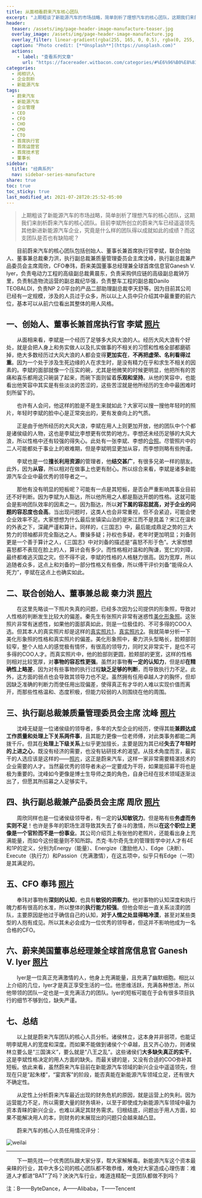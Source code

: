 ```yaml
---
title: 从面相看蔚来汽车核心团队
excerpt: "上期粗谈了新能源汽车的市场战略，简单剖析了理想汽车的核心团队，这期我们来剖析蔚来汽车的核心团队。"
header:
  teaser: /assets/img/page-header-image-manufacture-teaser.jpg
  overlay_image: /assets/img/page-header-image-manufacture.jpg
  overlay_filter: linear-gradient(rgba(255, 165, 0, 0.5), rgba(0, 255, 255, 0.5))
  caption: "Photo credit: [**Unsplash**](https://unsplash.com)"
  actions:
    - label: "查看系列文章"
      url: "https://facereader.witbacon.com/categories/#%E6%96%B0%E8%83%BD%E6%BA%90%E6%B1%BD%E8%BD%A6"
categories:
  - 阅相识人
  - 企业剖析
  - 新能源汽车
tags: 
  - 蔚来汽车
  - 新能源汽车
  - 企业管理
  - CEO
  - CFO
  - CHO
  - CMO
  - CTO
  - 首席执行官
  - 首席运营官
  - 首席技术官
  - 董事长
sidebar:
  title: "经典系列"
  nav: sidebar-series-manufacture
share: true
toc: true
toc_sticky: true
last_modified_at: 2021-07-28T20:25:52-05:00
---
```

> ​	上期粗谈了新能源汽车的市场战略，简单剖析了理想汽车的核心团队，这期我们来剖析蔚来汽车的核心团队。目前李斌所创立的蔚来汽车已经遥遥领先其他新进新能源汽车企业，究竟是什么样的团队得以成就如此的成绩？而这支团队是否也有缺陷呢？

&emsp;&emsp;目前蔚来汽车的核心团队包括创始人、董事长兼首席执行官李斌，联合创始人、董事兼总裁秦力洪，执行副总裁兼质量管理委员会主席沈峰，执行副总裁兼产品委员会主席周欣，CFO奉玮，蔚来美国董事总经理兼全球首席信息官Ganesh V. Iyer，负责电动力工程的高级副总裁黄晨东，负责采购供应链的高级副总裁钟万里，负责制造物流运营的副总裁纪华强，负责整车工程的副总裁Danilo TEOBALDI，负责NP 2.0平台的产品二部助理副总裁李天舒等。因为目前其公司已经有一定规模，涉及的人员过于众多，所以以上人员中只介绍其中最重要的前六位，基本可以从前六位看出其整体的用人风格。

## 一、创始人、董事长兼首席执行官 李斌 [照片](https://fastly.jsdelivr.net/gh/kewtgh/PicSunflowers@main/img/李斌.jpg)

&emsp;&emsp;从面相来看，李斌是一个经历了足够多大风大浪的人。经历大风大浪有个好处，就是会把人身上和务实做人以及扎实做事的不相关的习惯和性格全部都磨砺掉，绝大多数经历过大风大浪的人都会变得**更加实在**，**不再把虚荣、名利看得过重**。因为一个处于涉及生死边缘的人在求生时，是没有精力在乎和求生不相关的因素的。李斌的面部就像一个压实的碗，尤其是他微笑的时候更明显，他把所有的苦痛和喜乐都用这只碗装了起来，而碗下面则留着**乐观和坚持**。从他的笑容中，也能看出他笑容中其实是有些淡淡的苦涩的，这些苦涩就是他所经历的生命中最困难时刻所留下的。

&emsp;&emsp;也许有人会问，他这样的脸是不是生来就如此？大家可以搜一搜他年轻时的照片，年轻时李斌的脸中心是正常突出的，更有发奋向上的气质。

&emsp;&emsp;正是由于他所经历的大风大浪，李斌在用人上则更加开放，他的团队中个个都是诸侯级的人物，这也是李斌比李想更有优势的地方。李想还未经历足够的大风大浪，所以性格中还有较强的得失心。此处有一张李斌、李想的[合照](https://fastly.jsdelivr.net/gh/kewtgh/PicSunflowers@main/img/李斌&李想&何小鹏.jpeg)。尽管照片中的二人可能都处于事业上的艰难期，但是李斌明显更加从容，而李想则略有些拘谨。

&emsp;&emsp;李斌也是一位**擅长利用资源**的管理者，他**结交甚广**，有很多兄弟一样的朋友。此外，因为**从容**，所以相对在做事上也更有耐心。所以综合来看，李斌是诸多新能源汽车企业中最优秀的领导者之一。

&emsp;&emsp;那他有没有明显的短板呢？可能有一点是其短板，是否会严重影响其事业目前还不好判断。因为李斌为人豁达，所以他所用之人都是豁达开朗的性格。这就可能会是影响团队效率的因素之一。因为豁达，所以**对下属的容忍就高，对于企业的问题的容忍度也会高**。当出现问题时，这类人也会非常重视，但不会紧迫，可能会使企业效率不足。大家想想为什么最后坐镇梁山泊的是宋江而不是晁盖？宋江在温和的外表之下，深藏严谨和算计。同样的，《三国志》中，最后能成鼎足之势的三大势力的领袖都非完全豁达之人。曹操多疑；孙权也多疑，老年时更加明显；刘备则更是一个善于算计之人，《三国志》中对刘备的描述是“喜怒不形于色”。大家想想喜怒都不表现在脸上的人，算计会有多少。而性格相对温和的陶谦，宽仁的刘璋，最终都难逃灭国之灾。但不得不说，李斌的性格的人格魅力很高。因为宽厚，所以追随者众多，这点上和刘备的一部分性格又有些像，所以傅干评价刘备“能得众人死力”，李斌在这点上也确实如此。

## 二、联合创始人、董事兼总裁 秦力洪 [照片](https://fastly.jsdelivr.net/gh/kewtgh/PicSunflowers@main/img/秦力洪2.png)

&emsp;&emsp;在这里先略谈一下照片失真的问题，已经多次因为公司提供的形象照，导致对人性格的判断发生比较大的偏差。秦先生有张照片非常有迷惑性[美化形象照](https://fastly.jsdelivr.net/gh/kewtgh/PicSunflowers@main/img/秦力洪.jpg)。这张照片非常有迷惑性，如果他的面部真如此，则是一位极佳的、不可多得的COO人选。但其本人的真实照片却是这样的[真实照片1](https://fastly.jsdelivr.net/gh/kewtgh/PicSunflowers@main/img/秦力洪3.png)，[真实照片2](https://fastly.jsdelivr.net/gh/kewtgh/PicSunflowers@main/img/秦力洪4.jpg)。我就简单分析一下美化形象照的性格和真实照片的偏差。美化形象照中，秦力洪头型略长，脸颊部则较窄，整个人给人的感觉极有情怀，有很高的领导力，同时又非常实干，是位不可多得的COO人才。而真实照片中，他的脸部则更圆，脸颊部的更宽，这样的性格则相对比较宽厚，对**事物的容忍性更强**。虽然对事物**有一定的认知力**，但是却**在精确性上略差**，因为对有些事物的执行过程**缺乏足够的判断**，而导致执行力不足。此外，这方面的弱点也会导致其领导力也不足。虽然拥有任用卓越人才的胸怀，但却因缺乏准确的判断力而使任用出现偏差，使得真正有才华的人难以实现价值而离开，而那些性格温和、态度积极，但能力较弱的人则围绕在他的周围。

## 三、执行副总裁兼质量管理委员会主席 沈峰 [照片](https://fastly.jsdelivr.net/gh/kewtgh/PicSunflowers@main/img/沈峰.jpg)

&emsp;&emsp;沈峰无疑是一位诸侯级的领导者，多年的大型企业的经历，使得其能**兼顾达成工作质量和处理上下关系两件事**，且其能力更像一位老师傅，对此类事务都能二两拨千斤。但其在**处理上下级关系**上似乎更加擅长，主要是因为其已经**失去了年轻时的上进之心**，既没有经济的需要，也没有钻研技术的渴望。从技术角度而言，最实干的人选应该是这样的——[照片](https://fastly.jsdelivr.net/gh/kewtgh/PicSunflowers@main/img/梁孟松.jpg)，这正是蔚来汽车，这样一家非常需要精湛技术的企业需要的人才。当然最优秀的领导者未必一定要成为干将，如果能招募干将也是极为重要的。沈峰如今更像是博士生导师之类的角色，自身已经在技术领域逐渐淡出了，但愿其所招募之人足够实干。

## 四、执行副总裁兼产品委员会主席 周欣 [照片](https://fastly.jsdelivr.net/gh/kewtgh/PicSunflowers@main/img/周欣.jpg)

&emsp;&emsp;周欣同样也是一位诸侯级领导者，有一定的**认知敏锐力**。但是略有些**务虚而务实则不足**！也许是多年的职场生涯导致其失去了奋斗的激情，所以**在这个职位上更像是一个官阶而不是一份事业**。其公司介绍页上有张他的老照片，还能看出身上充满能量，而如今这份能量则不知所踪。杰克·韦尔奇先生的管理哲学中对人才有4E和1P的定义，分别为Energy（能量）、Energize（激励他人）、Edge（决断）、Execute（执行力）和Passion（充满激情），在这五项中，似乎只有Edge（一项）是其满足的。

## 五、CFO 奉玮 [照片](https://fastly.jsdelivr.net/gh/kewtgh/PicSunflowers@main/img/奉玮.jpg)

&emsp;&emsp;奉玮对事物有**深刻的认知**，也具有**敏锐的洞察力**。他对事物的认知深度和执行魄力都有很高的水准，所以整体的**执行能力较强**。但他会带出一直关系淡漠的团队，主要原因是他过于确信自己的认知，**对于人情之处显得略冷漠**，甚至对某些类型的人抱有成见。所以其未必会成为一位优秀的领导者，但这并不影响他成为一名合格的CFO。

## 六、蔚来美国董事总经理兼全球首席信息官 Ganesh V. Iyer [照片](https://cdn-app.nio.com/user/2019/11/28/35326dc4-7bf7-4a11-b0ff-df74e706320e.jpeg)

&emsp;&emsp;Iyer是一位真正充满激情的人，他身上充满能量，且充满了幽默细胞。相比以上介绍的几位，Iyer才是真正享受生活的一位。他思维活跃，充满各种想法，所以他带领的团队一定也是一支充满活力的团队。Iyer的短板可能在于会有很多项目执行的细节不够到位，缺失严谨。

## 七、总结

&emsp;&emsp;以上就是蔚来汽车团队的核心人员分析。诸侯林立，这本身并非弱项，也能证明李斌用人的宽度和深度。而如果不能做到诸侯个个卓越，且又齐心协力，则诸侯林立要么是“三国演义”，要么就是“八王之乱”。这些诸侯们**大多缺失真正的实干**，这是李斌性格决定的用人方面的缺失。而最关键的是，又没有合适的COO弥补其短板。依此来看，虽然蔚来汽车目前在新能源汽车领域的新兴企业中遥遥领先，但现在只是“起朱楼”，“宴宾客”的阶段，能否真能在新能源汽车领域立足，还有很大不确定性。

&emsp;&emsp;从定性上分析蔚来汽车最近出现的财务危机的原因，就是运营上的失利。因为运营能力不足，所以需要大量的财务填补，以至于即使成为新能源汽车领域中最为资本青睐的新兴企业，也难以满足其财务需求。归根结底，问题出于用人方面，如果不能解决用人的本，则财务的末展现出的问题只会越来越凸显。

&emsp;&emsp;蔚来汽车的核心人员任用情况评分：

<img src="https://fastly.jsdelivr.net/gh/kewtgh/PicSunflowers@main/img/weilai.png" alt="weilai"  />

---

&emsp;&emsp;下一期先找一个优秀团队跟大家分享，帮大家解解毒。新能源汽车这个资本最亲睐的行业，其中大多公司的核心团队都不敢恭维，难免对大家造成心理伤害：难道人才都进“BAT”了吗？泱泱汽车行业，难道连精配一支团队都做不到吗？

注：B——ByteDance，A——Alibaba，T——Tencent
